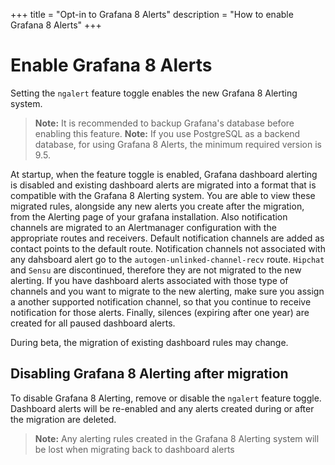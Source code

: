 +++
title = "Opt-in to Grafana 8 Alerts"
description = "How to enable Grafana 8 Alerts"
+++

# Enable Grafana 8 Alerts
Setting the `ngalert` feature toggle enables the new Grafana 8 Alerting system.

>**Note:** It is recommended to backup Grafana's database before enabling this feature.
>**Note:** If you use PostgreSQL as a backend database, for using Grafana 8 Alerts, the minimum required version is 9.5.

At startup, when the feature toggle is enabled, Grafana dashboard alerting is disabled and existing dashboard alerts are migrated into a format that is compatible with the Grafana 8 Alerting system. You are able to view these migrated rules, alongside any new alerts you create after the migration, from the Alerting page of your grafana installation.
Also notification channels are migrated to an Alertmanager configuration with the appropriate routes and receivers. Default notification channels are added as contact points to the default route. Notification channels not associated with any dahsboard alert go to the `autogen-unlinked-channel-recv` route.
`Hipchat` and `Sensu` are discontinued, therefore they  are not migrated to the new alerting. If you have dashboard alerts associated with those type of channels and you want to migrate to the new alerting, make sure you assign a another supported notification channel, so that you continue to receive notification for those alerts.
Finally, silences (expiring after one year) are created for all paused dashboard alerts.

During beta, the migration of existing dashboard rules may change.

## Disabling Grafana 8 Alerting after migration
To disable Grafana 8 Alerting, remove or disable the `ngalert` feature toggle. Dashboard alerts will be re-enabled and any alerts created during or after the migration are deleted.

>**Note:** Any alerting rules created in the Grafana 8 Alerting system will be lost when migrating back to dashboard alerts

